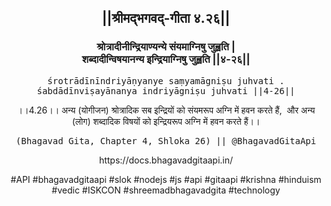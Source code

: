 <center><h2>||श्रीमद्‍भगवद्‍-गीता ४.२६||</h2>
<h3>श्रोत्रादीनीन्द्रियाण्यन्ये संयमाग्निषु जुह्वति |<br/>शब्दादीन्विषयानन्य इन्द्रियाग्निषु जुह्वति ||४-२६||</h3>
<pre>śrotrādīnīndriyāṇyanye saṃyamāgniṣu juhvati .<br/>śabdādīnviṣayānanya indriyāgniṣu juhvati ||4-26||</pre>
<p>।।4.26।। अन्य (योगीजन) श्रोत्रादिक सब इन्द्रियों को संयमरूप अग्नि में हवन करते हैं,  और अन्य (लोग) शब्दादिक विषयों को इन्द्रियरूप अग्नि में हवन करते हैं।।</p>
<pre>(Bhagavad Gita, Chapter 4, Shloka 26) || @BhagavadGitaApi</pre><p>https://docs.bhagavadgitaapi.in/</p><p>#API #bhagavadgitaapi #slok #nodejs #js #api #gitaapi #krishna #hinduism #vedic #ISKCON #shreemadbhagavadgita #technology</p></center>